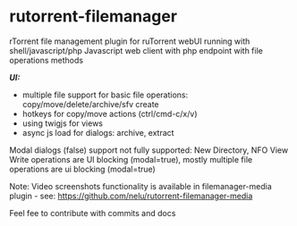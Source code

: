 # rutorrent-filemanager
rTorrent file management plugin for ruTorrent webUI running with shell/javascript/php
Javascript web client with php endpoint with file operations methods

***UI:***
- multiple file support for basic file operations: copy/move/delete/archive/sfv create
- hotkeys for copy/move actions (ctrl/cmd-c/x/v)
- using twigjs for views
- async js load for dialogs: archive, extract

Modal dialogs (false) support not fully supported: New Directory, NFO View
Write operations are UI blocking (modal=true), mostly multiple file operations are ui blocking (modal=true)


Note: Video screenshots functionality is available in filemanager-media plugin - see: https://github.com/nelu/rutorrent-filemanager-media

Feel fee to contribute with commits and docs
